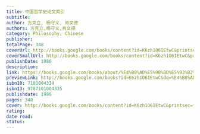 ```yaml
---
title: 中国哲学史论文索引
subtitle: 
author: 方克立, 杨守义, 肖文德
authors: 方克立,杨守义,肖文德
category: Philosophy, Chinese
publisher: 
totalPage: 348
coverUrl: http://books.google.com/books/content?id=K6zh1O6IEtwC&printsec=frontcover&img=1&zoom=1&source=gbs_api
coverSmallUrl: http://books.google.com/books/content?id=K6zh1O6IEtwC&printsec=frontcover&img=1&zoom=5&source=gbs_api
publishDate: 1986
description: 
link: https://books.google.com/books/about/%E4%B8%AD%E5%9B%BD%E5%93%B2%E5%AD%A6%E5%8F%B2%E8%AE%BA%E6%96%87%E7%B4%A2%E5%BC%95.html?hl=&id=K6zh1O6IEtwC
previewLink: http://books.google.com/books?id=K6zh1O6IEtwC&dq=%E4%B8%AD%E5%9B%BD%E5%93%B2%E5%AD%A6%E5%8F%B2&hl=&as_pt=BOOKS&cd=1&source=gbs_api
isbn10: 7101004334
isbn13: 9787101004335
publishdate: 1986
pages: 348
cover: http://books.google.com/books/content?id=K6zh1O6IEtwC&printsec=frontcover&img=1&zoom=1&source=gbs_api
rating: 
date read: 
status:
---
```

